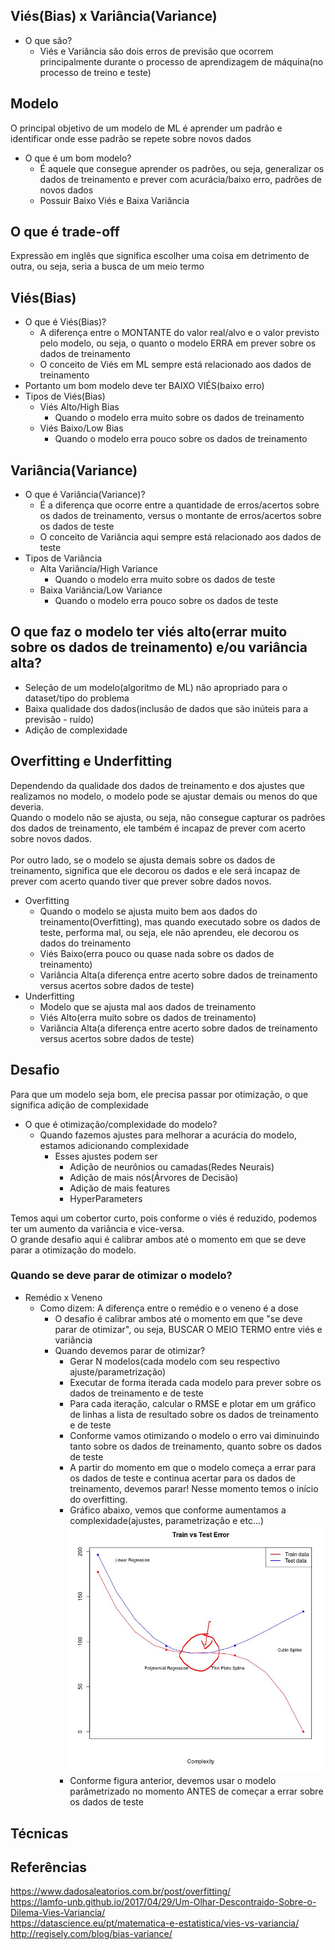 ## Viés(Bias) x Variância(Variance)
- O que são?
  - Viés e Variância são dois erros de previsão que ocorrem principalmente durante o processo de aprendizagem de máquina(no processo de treino e teste)

## Modelo
O principal objetivo de um modelo de ML é aprender um padrão e identificar onde esse padrão se repete sobre novos dados
- O que é um bom modelo?
  - É aquele que consegue aprender os padrões, ou seja, generalizar os dados de treinamento e prever com acurácia/baixo erro, padrões de novos dados
  - Possuir Baixo Viés e Baixa Variância

## O que é trade-off
Expressão em inglês que significa escolher uma coisa em detrimento de outra, ou seja, seria a busca de um meio termo
			
## Viés(Bias)
- O que é Viés(Bias)?
  - A diferença entre o MONTANTE do valor real/alvo e o valor previsto pelo modelo, ou seja, o quanto o modelo ERRA em prever sobre os dados de treinamento
  - O conceito de Viés em ML sempre está relacionado aos dados de treinamento
- Portanto um bom modelo deve ter BAIXO VIÉS(baixo erro)
- Tipos de Viés(Bias)
  - Viés Alto/High Bias
    - Quando o modelo erra muito sobre os dados de treinamento
  - Viés Baixo/Low Bias
    - Quando o modelo erra pouco sobre os dados de treinamento
						
## Variância(Variance)
- O que é Variância(Variance)?
  - É a diferença que ocorre entre a quantidade de erros/acertos sobre os dados de treinamento, versus o montante de erros/acertos sobre os dados de teste
  - O conceito de Variância aqui sempre está relacionado aos dados de teste
- Tipos de Variância
  - Alta Variância/High Variance
    - Quando o modelo erra muito sobre os dados de teste
  - Baixa Variância/Low Variance
    - Quando o modelo erra pouco sobre os dados de teste			

## O que faz o modelo ter viés alto(errar muito sobre os dados de treinamento) e/ou variância alta?
  - Seleção de um modelo(algoritmo de ML) não apropriado para o dataset/tipo do problema
  - Baixa qualidade dos dados(inclusão de dados que são inúteis para a previsão - ruído)
  - Adição de complexidade
			
## Overfitting e Underfitting
Dependendo da qualidade dos dados de treinamento e dos ajustes que realizamos no modelo, o modelo pode se ajustar demais ou menos do que deveria.<br>
Quando o modelo não se ajusta, ou seja, não consegue capturar os padrões dos dados de treinamento, ele também é incapaz de prever com acerto sobre novos dados.	<br>		
Por outro lado, se o modelo se ajusta demais sobre os dados de treinamento, significa que ele decorou os dados e ele será incapaz de prever com acerto quando tiver que prever sobre dados novos.<br>
- Overfitting
  - Quando o modelo se ajusta muito bem aos dados do treinamento(Overfitting), mas quando executado sobre os dados de teste, performa mal, ou seja, ele não aprendeu, ele decorou os dados do treinamento
  - Viés Baixo(erra pouco ou quase nada sobre os dados de treinamento)
  - Variância Alta(a diferença entre acerto sobre dados de treinamento versus acertos sobre dados de teste)
- Underfitting
  - Modelo que se ajusta mal aos dados de treinamento
  - Viés Alto(erra muito sobre os dados de treinamento)
  - Variância Alta(a diferença entre acerto sobre dados de treinamento versus acertos sobre dados de teste)
      			
## Desafio
Para que um modelo seja bom, ele precisa passar por otimização, o que significa adição de complexidade
- O que é otimização/complexidade do modelo?
  - Quando fazemos ajustes para melhorar a acurácia do modelo, estamos adicionando complexidade 
    - Esses ajustes podem ser
      - Adição de neurônios ou camadas(Redes Neurais)
      - Adição de mais nós(Árvores de Decisão)
      - Adição de mais features
      - HyperParameters

Temos aqui um cobertor curto, pois conforme o viés é reduzido, podemos ter um aumento da variância e vice-versa.
<br>O grande desafio aqui é calibrar ambos até o momento em que se deve parar a otimização do modelo.

### Quando se deve parar de otimizar o modelo?
- Remédio x Veneno
  - Como dizem: A diferença entre o remédio e o veneno é a dose
    - O desafio é calibrar ambos até o momento em que "se deve parar de otimizar", ou seja, BUSCAR O MEIO TERMO entre viés e variância
    - Quando devemos parar de otimizar?
      - Gerar N modelos(cada modelo com seu respectivo ajuste/parametrização)
      - Executar de forma iterada cada modelo para prever sobre os dados de treinamento e de teste
      - Para cada iteração, calcular o RMSE e plotar em um gráfico de linhas a lista de resultado sobre os dados de treinamento e de teste
      - Conforme vamos otimizando o modelo o erro vai diminuindo tanto sobre os dados de treinamento, quanto sobre os dados de teste
      - A partir do momento em que o modelo começa a errar para os dados de teste e continua acertar para os dados de treinamento, devemos parar! Nesse momento temos o início do overfitting.
      - Gráfico abaixo, vemos que conforme aumentamos a complexidade(ajustes, parametrização e etc...)
![](https://github.com/carloshfmaciel/datascience/blob/master/conceitos/images/tradeoff_bias_variance_graphic.jpg)
      - Conforme figura anterior, devemos usar o modelo parâmetrizado no momento ANTES de começar a errar sobre os dados de teste
        
 ## Técnicas
 
 ## Referências
https://www.dadosaleatorios.com.br/post/overfitting/<br>
https://lamfo-unb.github.io/2017/04/29/Um-Olhar-Descontraido-Sobre-o-Dilema-Vies-Variancia/<br>
https://datascience.eu/pt/matematica-e-estatistica/vies-vs-variancia/<br>
http://regisely.com/blog/bias-variance/<br>
